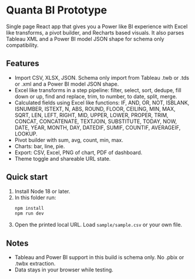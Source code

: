 # Quanta BI Prototype

Single page React app that gives you a Power like BI experience with Excel like transforms, a pivot builder, and Recharts based visuals. It also parses Tableau XML and a Power BI model JSON shape for schema only compatibility.

## Features
- Import CSV, XLSX, JSON. Schema only import from Tableau .twb or .tds or .xml and a Power BI model JSON shape.
- Excel like transforms in a step pipeline: filter, select, sort, dedupe, fill down or up, find and replace, trim, to number, to date, split, merge.
- Calculated fields using Excel like functions: IF, AND, OR, NOT, ISBLANK, ISNUMBER, ISTEXT, N, ABS, ROUND, FLOOR, CEILING, MIN, MAX, SQRT, LEN, LEFT, RIGHT, MID, UPPER, LOWER, PROPER, TRIM, CONCAT, CONCATENATE, TEXTJOIN, SUBSTITUTE, TODAY, NOW, DATE, YEAR, MONTH, DAY, DATEDIF, SUMIF, COUNTIF, AVERAGEIF, LOOKUP.
- Pivot builder with sum, avg, count, min, max.
- Charts: bar, line, pie.
- Export: CSV, Excel, PNG of chart, PDF of dashboard.
- Theme toggle and shareable URL state.

## Quick start
1. Install Node 18 or later.
2. In this folder run:
   ```bash
   npm install
   npm run dev
   ```
3. Open the printed local URL. Load `sample/sample.csv` or your own file.

## Notes
- Tableau and Power BI support in this build is schema only. No .pbix or .twbx extraction.
- Data stays in your browser while testing.
